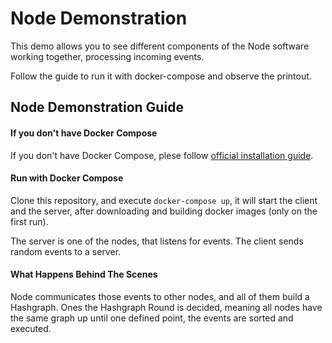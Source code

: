
# Node Demonstration

This demo allows you to see different components of the Node software working together, processing incoming events.

Follow the guide to run it with docker-compose and observe the printout.

## Node Demonstration Guide

#### If you don't have Docker Compose
If you don't have Docker Compose, plese follow [official installation guide](https://docs.docker.com/compose/).

#### Run with Docker Compose
Clone this repository, and execute `docker-compose up`, it will start the client and the server, after downloading and building docker images (only on the first run).

The server is one of the nodes, that listens for events. The client sends random events to a server.

#### What Happens Behind The Scenes
Node communicates those events to other nodes, and all of them build a Hashgraph. Ones the Hashgraph Round is decided, meaning all nodes have the same graph up until one defined point, the events are sorted and executed.
